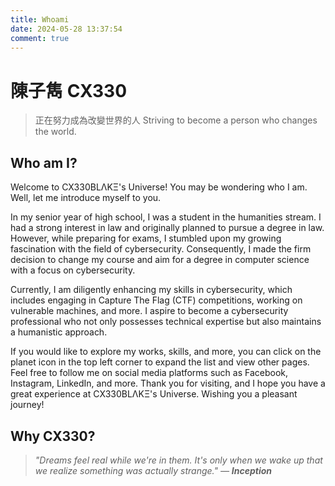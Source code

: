 ```yaml
---
title: Whoami
date: 2024-05-28 13:37:54
comment: true
---
```


# 陳子雋 CX330
> 正在努力成為改變世界的人
> Striving to become a person who changes the world.
## Who am I?
Welcome to CX330BLΛKΞ's Universe! You may be wondering who I am. Well, let me introduce myself to you.

In my senior year of high school, I was a student in the humanities stream. I had a strong interest in law and originally planned to pursue a degree in law. However, while preparing for exams, I stumbled upon my growing fascination with the field of cybersecurity. Consequently, I made the firm decision to change my course and aim for a degree in computer science with a focus on cybersecurity.

Currently, I am diligently enhancing my skills in cybersecurity, which includes engaging in Capture The Flag (CTF) competitions, working on vulnerable machines, and more. I aspire to become a cybersecurity professional who not only possesses technical expertise but also maintains a humanistic approach.

If you would like to explore my works, skills, and more, you can click on the planet icon in the top left corner to expand the list and view other pages. Feel free to follow me on social media platforms such as Facebook, Instagram, LinkedIn, and more. Thank you for visiting, and I hope you have a great experience at CX330BLΛKΞ's Universe. Wishing you a pleasant journey!
## Why CX330?




> *"Dreams feel real while we're in them. It's only when we wake up that we realize something was actually strange." — **Inception***